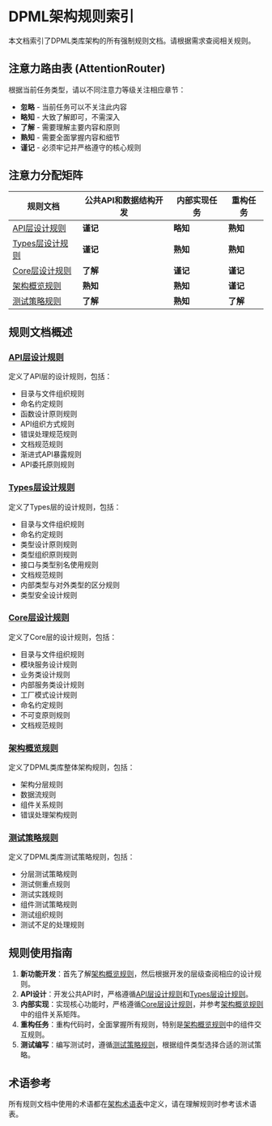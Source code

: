 # DPML架构规则索引

本文档索引了DPML类库架构的所有强制规则文档。请根据需求查阅相关规则。

## 注意力路由表 (AttentionRouter)

根据当前任务类型，请以不同注意力等级关注相应章节：

- **忽略** - 当前任务可以不关注此内容
- **略知** - 大致了解即可，不需深入
- **了解** - 需要理解主要内容和原则
- **熟知** - 需要全面掌握内容和细节
- **谨记** - 必须牢记并严格遵守的核心规则

## 注意力分配矩阵

| 规则文档 | 公共API和数据结构开发 | 内部实现任务 | 重构任务 |
|---------|----------------------|------------|---------|
| [API层设计规则](api-layer.md) | **谨记** | **略知** | **熟知** |
| [Types层设计规则](types-layer.md) | **谨记** | **熟知** | **熟知** |
| [Core层设计规则](core-layer.md) | **了解** | **谨记** | **谨记** |
| [架构概览规则](architecture-overview.md) | **熟知** | **熟知** | **谨记** |
| [测试策略规则](testing-strategy.md) | **了解** | **熟知** | **了解** |

## 规则文档概述

### [API层设计规则](api-layer.md)

定义了API层的设计规则，包括：
- 目录与文件组织规则
- 命名约定规则
- 函数设计原则规则
- API组织方式规则
- 错误处理规范规则
- 文档规范规则
- 渐进式API暴露规则
- API委托原则规则

### [Types层设计规则](types-layer.md)

定义了Types层的设计规则，包括：
- 目录与文件组织规则
- 命名约定规则
- 类型设计原则规则
- 类型组织原则规则
- 接口与类型别名使用规则
- 文档规范规则
- 内部类型与对外类型的区分规则
- 类型安全设计规则

### [Core层设计规则](core-layer.md)

定义了Core层的设计规则，包括：
- 目录与文件组织规则
- 模块服务设计规则
- 业务类设计规则
- 内部服务类设计规则
- 工厂模式设计规则
- 命名约定规则
- 不可变原则规则
- 文档规范规则

### [架构概览规则](architecture-overview.md)

定义了DPML类库整体架构规则，包括：
- 架构分层规则
- 数据流规则
- 组件关系规则
- 错误处理架构规则

### [测试策略规则](testing-strategy.md)

定义了DPML类库测试策略规则，包括：
- 分层测试策略规则
- 测试侧重点规则
- 测试实践规则
- 组件测试策略规则
- 测试组织规则
- 测试不足的处理规则

## 规则使用指南

1. **新功能开发**：首先了解[架构概览规则](architecture-overview.md)，然后根据开发的层级查阅相应的设计规则。
2. **API设计**：开发公共API时，严格遵循[API层设计规则](api-layer.md)和[Types层设计规则](types-layer.md)。
3. **内部实现**：实现核心功能时，严格遵循[Core层设计规则](core-layer.md)，并参考[架构概览规则](architecture-overview.md)中的组件关系矩阵。
4. **重构任务**：重构代码时，全面掌握所有规则，特别是[架构概览规则](architecture-overview.md)中的组件交互规则。
5. **测试编写**：编写测试时，遵循[测试策略规则](testing-strategy.md)，根据组件类型选择合适的测试策略。

## 术语参考

所有规则文档中使用的术语都在[架构术语表](../terminology.md)中定义，请在理解规则时参考该术语表。 